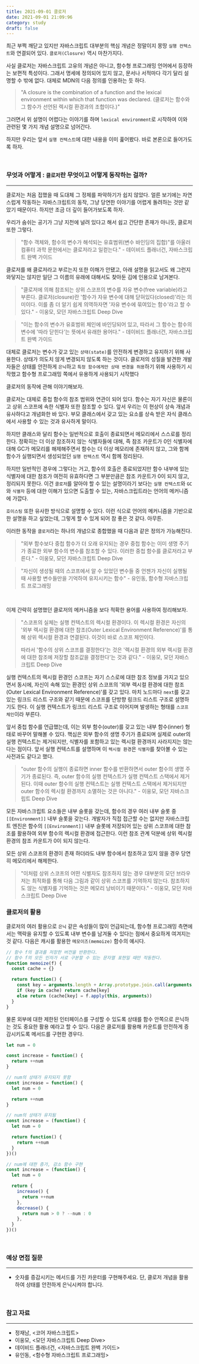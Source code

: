 ```yaml
---
title: 2021-09-01 클로저
date: 2021-09-01 21:09:96
category: study
draft: false
---
```


최근 부쩍 깨닫고 있지만 자바스크립트 대부분의 핵심 개념은 정말이지 몽땅 `실행 컨텍스트`와 연결되어 있다. `클로저(Closure)` 역시 마찬가지다.

사실 클로저는 자바스크립트 고유의 개념은 아니고, 함수형 프로그래밍 언어에서 등장하는 보편적 특성이다. 그래서 명세에 정의되어 있지 않고, 문서나 서적마다 각기 달리 설명할 수 밖에 없다. 대체로 MDN의 다음 정의를 인용하는 듯 하다.

> "A closure is the combination of a function and the lexical environment within which that function was declared. (클로저는 함수와 그 함수가 선언된 렉시컬 환경과의 조합이다.)"

그러면서 위 설명이 어렵다는 이야기를 하며 `lexical environment`로 시작하여 이와 관련된 몇 가지 개념 설명으로 넘어간다.

하지만 우리는 앞서 `실행 컨텍스트`에 대한 내용을 이미 훑어봤다. 바로 본론으로 들어가도록 하자.

<br>

### 무엇과 어떻게 : `클로저`란 무엇이고 어떻게 동작하는 걸까?

---

클로저는 처음 접했을 때 도대체 그 정체를 파악하기가 쉽지 않았다. 얼른 보기에는 자연스럽게 작동하는 자바스크립트의 동작, 그냥 당연한 이야기를 어렵게 돌려하는 것만 같았기 때문이다. 하지만 조금 더 깊이 들어가보도록 하자.

우리가 숨쉬는 공기가 그냥 지천에 널려 있다고 해서 쉽고 간단한 존재가 아니듯, 클로저 또한 그렇다.

> "함수 객체와, 함수의 변수가 해석되는 유효범위(변수 바인딩의 집합)"를 아울러 컴퓨터 과학 문헌에서는 클로저라고 일컫는다." - 데이비드 플래너건, 자바스크립트 완벽 가이드

클로저를 왜 클로저라고 부르는지 또한 이해가 안됐고, 아래 설명을 읽고서도 왜 그런지 와닿지는 않지만 일단 그 이름의 유래에 대해서도 찾아둔 김에 인용으로 남겨본다.

> "클로저에 의해 참조되는 상위 스코프의 변수를 자유 변수(free variable)라고 부른다. 클로저(closure)란 '함수가 자유 변수에 대해 닫혀있다(closed)'라는 의미이다. 이를 좀 더 알기 쉽게 의역하자면 '자유 변수에 묶여있는 함수'라고 할 수 있다." - 이웅모, 모던 자바스크립트 Deep Dive

> "이는 함수의 변수가 유효범위 체인에 바인딩되어 있고, 따라서 그 함수는 함수의 변수에 '따라 닫힌다'는 뜻에서 유래한 용어다." - 데이비드 플래너건, 자바스크립트 완벽 가이드

대체로 클로저는 변수가 갖고 있는 `상태(state)`를 안전하게 변경하고 유지하기 위해 사용한다. 상태가 의도치 않게 변경되지 않도록 하는 것이다. 클로저의 성질을 발견한 개발자들은 상태를 안전하게 `은닉`하고 `특정 함수에게만 상태 변경을 허용`하기 위해 사용하기 시작했고 함수형 프로그래밍 쪽에서 유용하게 사용되기 시작했다

클로저의 동작에 관해 이야기해보자.

클로저는 대체로 중첩 함수의 참조 범위와 연관이 되어 있다. 함수는 자기 자신은 물론이고 상위 스코프에 속한 식별자 또한 참조할 수 있다. 앞서 우리는 이 현상이 상속 개념과 유사하다고 개념화한 바 있다. 부모 클래스에서 갖고 있는 요소를 상속 받은 자식 클래스에서 사용할 수 있는 것과 유사하게 말이다.

하지만 클래스와 달리 함수는 일반적으로 호출이 종료되면서 메모리에서 스스로를 정리 한다. 정확히는 더 이상 참조하지 않는 식별자들에 대해, 즉 참조 카운트가 0인 식별자에 대해 GC가 메모리를 해제해주면서 함수는 더 이상 메모리에 존재하지 않고, 그와 함께 함수가 실행되면서 생성되었던 `실행 컨텍스트` 역시 함께 정리된다.

하지만 일반적인 경우에 그렇다는 거고, 함수의 호출은 종료되었지만 함수 내부에 있는 식별자에 대한 참조가 여전히 유효하다면 그 부분만큼은 참조 카운트가 0이 되지 않고, 정리되지 못한다. 이건 `클로저`를 알아야 할 수 있는 설명이라기 보다는 `실행 컨텍스트`와 `GC`와 `식별자` 등에 대한 이해가 있으면 도출할 수 있는, 자바스크립트라는 언어의 메커니즘에 가깝다.

`호이스팅` 또한 유사한 방식으로 설명할 수 있다. 이런 식으로 언어의 메커니즘을 기반으로 한 설명을 하고 싶었는데, 그렇게 할 수 있게 되어 참 좋은 것 같다. 아무튼.

이러한 동작을 `클로저`라는 하나의 개념으로 종합했을 때 다음과 같은 정의가 가능해진다.

> "외부 함수보다 중첩 함수가 더 오래 유지되는 경우 중첩 함수는 이미 생명 주기가 종료한 외부 함수의 변수를 참조할 수 있다. 이러한 중첩 함수를 클로저라고 부른다." - 이웅모, 모던 자바스크립트 Deep Dive

> "자신이 생성될 때의 스코프에서 알 수 있었던 변수들 중 언젠가 자신이 실행될 때 사용할 변수들만을 기억하여 유지시키는 함수" - 유인동, 함수형 자바스크립트 프로그래밍

<br>

이제 간략히 설명했던 클로저의 메커니즘을 보다 적확한 용어를 사용하여 정리해보자.

> "스코프의 실체는 실행 컨텍스트의 렉시컬 환경이다. 이 렉시컬 환경은 자신의 '외부 렉시컬 환경에 대한 참조(Outer Lexical Environment Reference)'를 통해 상위 렉시컬 환경과 연결된다. 이것이 바로 스코프 체인이다.
>
> 따라서 '함수의 상위 스코프를 결정한다'는 것은 '렉시컬 환경의 외부 렉시컬 환경에 대한 참조에 저장할 참조값을 결정한다'는 것과 같다." - 이웅모, 모던 자바스크립트 Deep Dive

실행 컨텍스트의 렉시컬 환경인 스코프는 자기 스스로에 대한 참조 정보를 가지고 있으면서 동시에, 자신이 속해 있는 환경인 상위 스코프의 '외부 렉시컬 환경에 대한 참조(Outer Lexical Environment Reference)'를 갖고 있다. 마치 노드마다 `next`를 갖고 있는 링크드 리스트 구조와 같기 때문에 스코프를 단방향 링크드 리스트 구조로 설명하기도 한다. 이 실행 컨텍스트가 링크드 리스트 구조로 이어지며 발생하는 형태를 `스코프 체인`이라 부른다.

앞서 중첩 함수를 언급했는데, 이는 외부 함수(outer)를 갖고 있는 내부 함수(inner) 형태로 바꾸어 말해볼 수 있다. 핵심은 외부 함수의 생명 주기가 종료되며 실제로 outer의 실행 컨텍스트는 제거되지만, 식별자를 포함하고 있는 렉시컬 환경까지 사라지지는 않는다는 점이다. 앞서 실행 컨텍스트를 설명하며 이 `렉시컬 환경`은 `식별자`를 찾아볼 수 있는 사전과도 같다고 했다.

> "outer 함수의 실행이 종료하면 inner 함수를 반환하면서 outer 함수의 생명 주기가 종료된다. 즉, outer 함수의 실행 컨텍스트가 실행 컨텍스트 스택에서 제거된다. 이때 outer 함수의 실행 컨텍스트는 실행 컨텍스트 스택에서 제거되지만 outer 함수의 렉시컬 환경까지 소멸하는 것은 아니다." - 이웅모, 모던 자바스크립트 Deep Dive

모든 자바스크립트 요소들은 내부 슬롯을 갖는데, 함수의 경우 여러 내부 슬롯 중 `[[Environment]]` 내부 슬롯을 갖는다. 개발자가 직접 접근할 수는 없지만 자바스크립트 엔진은 함수의 `[[Environment]]` 내부 슬롯에 저장되어 있는 상위 스코프에 대한 참조를 활용하여 외부 함수의 렉시컬 환경에 접근한다. 이런 참조 관계 덕분에 상위 렉시컬 환경의 참조 카운트가 0이 되지 않는다.

모든 상위 스코프의 환경이 존재 하더라도 내부 함수에서 참조하고 있지 않을 경우 당연히 메모리에서 해제한다.

> "이처럼 상위 스코프의 어떤 식별자도 참조하지 않는 경우 대부분의 모던 브라우저는 최적화를 통해 다음 그림과 같이 상위 스코프를 기억하지 않는다. 참조하지도 않는 식별자를 기억하는 것은 메모리 낭비이기 때문이다." - 이웅모, 모던 자바스크립트 Deep Dive

### 클로저의 활용

클로저의 여러 활용으로 `은닉` 같은 속성들이 많이 언급되는데, 함수형 프로그래밍 측면에서는 맥락을 유지할 수 있도록 내부 변수를 남겨둘 수 있다는 점에서 중요하게 여겨지는 것 같다. 다음은 캐시를 활용한 `메모이즈(memoize)` 함수의 예시다.

```js
// 함수 f의 결과를 저장한 버전을 반환한다.
// 함수 f의 모든 인자가 서로 구분할 수 있는 문자열 표현일 때만 작동한다.
function memoize(f) {
  const cache = {}

  return function() {
    const key = arguments.length + Array.prototype.join.call(arguments, ',')
    if (key in cache) return cache[key]
    else return (cache[key] = f.apply(this, arguments))
  }
}
```

물론 외부에 대한 제한된 인터페이스를 구성할 수 있도록 상태를 함수 안쪽으로 은닉하는 것도 중요한 활용 예라고 할 수 있다. 다음은 클로저를 활용해 카운트를 안전하게 증감시키도록 메서드를 구현한 경우다.

```js
let num = 0

const increase = function() {
  return ++num
}
```

```js
// num의 상태가 유지되지 못함
const increase = function() {
  let num = 0

  return ++num
}
```

```js
// num의 상태가 유지됨
const increase = (function() {
  let num = 0

  return function() {
    return ++num
  }
})()
```

```js
// num에 대한 증가, 감소 함수 구현
const increase = (function() {
  let num = 0

  return {
    increase() {
      return ++num
    },
    decrease() {
      return num > 0 ? --num : 0
    },
  }
})()
```

<!--
"자바스크립트 엔진은 함수를 어디서 호출했는지가 아니라 함수를 어디에 정의했는지에 따라 상위 스코프를 결정한다. 이를 렉시컬 스코프(정적 스코프)라 한다." - 389p -->

<!--
"스코프의 실체는 실행 컨텍스트의 렉시컬 환경이다. 이 렉시컬 환경은 자신의 '외부 렉시컬 환경에 대한 참조(Outer Lexical Environment Reference)'를 통해 상위 렉시컬 환경과 연결된다. 이것이 바로 스코프 체인이다.
따라서 '함수의 상위 스코프를 결정한다'는 것은 '렉시컬 환경의 외부 렉시컬 환경에 대한 참조에 저장할 참조값을 결정한다'는 것과 같다." - 390p -->

<!-- "렉시컬 환경의 '외부 렉시컬 환경에 대한 참조'에 저장할 참조값, 즉 상위 스코프에 대한 참조는 함수 정의가 평가되는 시점에 함수가 정의되어 환경(위치)에 의해 결정된다. 이것이 바로 렉시컬 스코프다" - 390p

"상위 스코프(함수 정의가 위치하는 스코프가 바로 상위 스코프다)를 기억해야 한다. 이를 위해 함수는 자신의 내부 슬롯 [[Environment]]에 자신이 정의된 환경, 즉 상위 스코프의 참조를 저장한다." - 390p -->

<!-- "outer 함수의 실행이 종료하면 inner 함수를 반환하면서 outer 함수의 생명 주기가 종료된다. 즉, outer 함수의 실행 컨텍스트가 실행 컨텍스트 스택에서 제거된다. 이때 outer 함수의 실행 컨텍스트는 실행 컨텍스트 스택에서 제거되지만 outer 함수의 렉시컬 환경까지 소멸하는 것은 아니다." - 395p -->

<!-- "outer 함수가 반환한 inner 함수를 호출하면 inner 함수의 실행 컨텍스트가 생성되고 실행 컨텍스트 스택에 푸시된다. 그리고 렉시컬 환경의 외부 렉시컬 환경에 대한 참조에는 inner 함수 객체의 [[Environment]] 내부 슬롯에 저장되어 있는 참조값이 할당된다." - 396p

"이처럼 상위 스코프의 어떤 식별자도 참조하지 않는 경우 대부분의 모던 브라우저는 최적화를 통해 다음 그림과 같이 상위 스코프를 기억하지 않는다. 참조하지도 않는 식별자를 기억하는 것은 메모리 낭비이기 때문이다." - 398p -->
<!--
"클로저에 의해 참조되는 상위 스코프의 변수를 자유 변수(free variable)라고 부른다. 클로저(closure)란 '함수가 자유 변수에 대해 닫혀있다(closed)'라는 의미이다. 이를 좀 더 알기 쉽게 의역하자면 '자유 변수에 묶여있는 함수'라고 할 수 있다." - 401p

"함수 객체와, 함수의 변수가 해석되는 유효범위(변수 바인딩의 집합)"를 아울러 컴퓨터 과학 문헌에서는 클로저라고 일컫는다." - 226p

"이는 함수의 변수가 유효범위 체인에 바인딩되어 있고, 따라서 그 함수는 함수의 변수에 '따라 닫힌다'는 뜻에서 유래한 용어다."

"클로저는 상태(state)를 안전하게 변경하고 유지하기 위해 사용한다. 상태가 의도치 않게 변경되지 않도록 상태를 안전하게 은닉하고 특정 함수에게만 상태 변경을 허용하기 위해 사용한다." - 401p -->

<br>

### 예상 면접 질문

---

- 숫자를 증감시키는 메서드를 가진 카운터를 구현해주세요. 단, 클로저 개념을 활용하여 상태를 안전하게 은닉시켜야 합니다.

<br/>

### 참고 자료

---

- 정재남, <코어 자바스크립트>
- 이웅모, <모던 자바스크립트 Deep Dive>
- 데이비드 플래너건, <자바스크립트 완벽 가이드>
- 유인동, <함수형 자바스크립트 프로그래밍>
